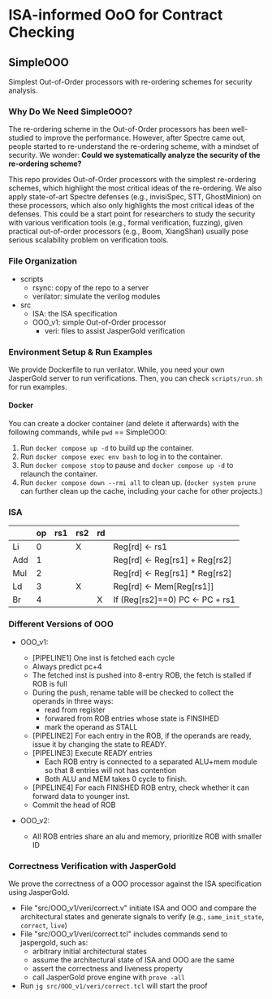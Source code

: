 # ISA-informed OoO for Contract Checking


## SimpleOOO

Simplest Out-of-Order processors with re-ordering schemes for security analysis.


### Why Do We Need SimpleOOO?

The re-ordering scheme in the Out-of-Order processors has been well-studied to improve the performance.
However, after Spectre came out, people started to re-understand the re-ordering scheme, with a mindset of security.
We wonder: **Could we systematically analyze the security of the re-ordering scheme?**

This repo provides Out-of-Order processors with the simplest re-ordering schemes, which highlight the most critical ideas of the re-ordering.
We also apply state-of-art Spectre defenses (e.g., invisiSpec, STT, GhostMinion) on these processors, which also only highlights the most critical ideas of the defenses.
This could be a start point for researchers to study the security with various verification tools (e.g., formal verification, fuzzing), given practical out-of-order processors (e.g., Boom, XiangShan) usually pose serious scalability problem on verification tools.


### File Organization

- scripts
  - rsync: copy of the repo to a server
  - verilator: simulate the verilog modules
- src
  - ISA: the ISA specification
  - OOO_v1: simple Out-of-Order processor
    - veri: files to assist JasperGold verification


### Environment Setup & Run Examples

We provide Dockerfile to run verilator.
While, you need your own JasperGold server to run verifications.
Then, you can check `scripts/run.sh` for run examples.


#### Docker

You can create a docker container (and delete it afterwards) with the following commands, while `pwd` == SimpleOOO:

1. Run `docker compose up -d` to build up the container.
2. Run `docker compose exec env bash` to log in to the container.
3. Run `docker compose stop` to pause and `docker compose up -d` to relaunch the container.
4. Run `docker compose down --rmi all` to clean up. (`docker system prune` can further clean up the cache, including your cache for other projects.)






### ISA

|      | op   | rs1  | rs2  | rd   |                                 |
| ---- | ---- | ---- | ---- | ---- | ------------------------------- |
| Li   | 0    |      | X    |      | Reg[rd] <- rs1                  |
| Add  | 1    |      |      |      | Reg[rd] <- Reg[rs1] + Reg[rs2]  |
| Mul  | 2    |      |      |      | Reg[rd] <- Reg[rs1] * Reg[rs2]  |
| Ld   | 3    |      | X    |      | Reg[rd] <- Mem[Reg[rs1]]        |
| Br   | 4    |      |      | X    | If (Reg[rs2]==0) PC <- PC + rs1 |




### Different Versions of OOO

- OOO_v1:
  - [PIPELINE1] One inst is fetched each cycle
  - Always predict pc+4
  - The fetched inst is pushed into 8-entry ROB, the fetch is stalled if ROB is full
  - During the push, rename table will be checked to collect the operands in three ways:
    - read from register
    - forwared from ROB entries whose state is FINSIHED
    - mark the operand as STALL
  - [PIPELINE2] For each entry in the ROB, if the operands are ready, issue it by changing the state to READY.
  - [PIPELINE3] Execute READY entries
    - Each ROB entry is connected to a separated ALU+mem module so that 8 entries will not has contention
    - Both ALU and MEM takes 0 cycle to finish.
  - [PIPELINE4] For each FINISHED ROB entry, check whether it can forward data to younger inst.
  - Commit the head of ROB


- OOO_v2:
  - All ROB entries share an alu and memory, prioritize ROB with smaller ID




### Correctness Verification with JasperGold

We prove the correctness of a OOO processor against the ISA specification using JasperGold.

- File "src/OOO_v1/veri/correct.v" initiate ISA and OOO and compare the architectural states and generate signals to verify (e.g., `same_init_state`, `correct`, `live`)
- File "src/OOO_v1/veri/correct.tcl" includes commands send to jaspergold, such as:
  - arbitrary initial architectural states
  - assume the architectural state of ISA and OOO are the same
  - assert the correctness and liveness property
  - call JasperGold prove engine with `prove -all`
- Run `jg src/OOO_v1/veri/correct.tcl` will start the proof


